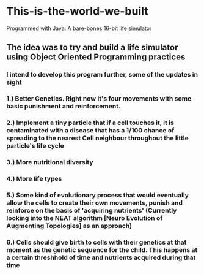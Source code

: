 # This-is-the-world-we-built
Programmed with Java: A bare-bones 16-bit life simulator

## The idea was to try and build a life simulator using Object Oriented Programming practices

### I intend to develop this program further, some of the updates in sight

### 1.) Better Genetics. Right now it's four movements with some basic punishment and reinforcement. 

### 2.) Implement a tiny particle that if a cell touches it, it is contaminated with a disease that has a 1/100 chance of spreading to the nearest Cell neighbour throughout the little particle's life cycle

### 3.) More nutritional diversity 

### 4.) More life types

### 5.) Some kind of evolutionary process that would eventually allow the cells to create their own movements, punish and reinforce on the basis of 'acquiring nutrients' (Currently looking into the NEAT algorithm [Neuro Evolution of Augmenting Topologies] as an approach)

### 6.) Cells should give birth to cells with their genetics at that moment as the genetic sequence for the child. This happens at a certain threshhold of time and nutrients acquired during that time
